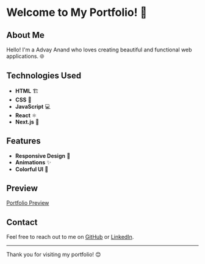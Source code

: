 # Welcome to My Portfolio! 🎉

## About Me
Hello! I'm a Advay Anand who loves creating beautiful and functional web applications. 🌐

## Technologies Used
- **HTML** 🏗️
- **CSS** 🎨
- **JavaScript** 💻
- **React** ⚛️
- **Next.js** 🚀

## Features
- **Responsive Design** 📱
- **Animations** ✨
- **Colorful UI** 🌈

## Preview
[Portfolio Preview](https://v0-advay-anand-portfolio-rj.vercel.app/)

## Contact
Feel free to reach out to me on [GitHub](https://github.com/advay77) or [LinkedIn](https://www.linkedin.com/in/advay-anand-a89024277/).

---

Thank you for visiting my portfolio! 😊
